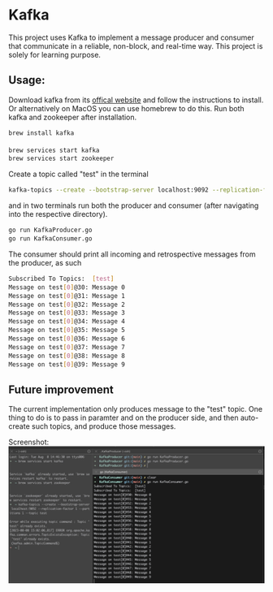 # Kafka
This project uses Kafka to implement a message producer and consumer that communicate in a reliable, non-block, and real-time way. This project is solely for learning purpose.

## Usage:
Download kafka from its [offical website](https://kafka.apache.org/downloads) and follow the instructions to install. Or alternatively on MacOS you can use homebrew to do this. Run both kafka and zookeeper after installation.
```bash
brew install kafka

brew services start kafka
brew services start zookeeper
```

Create a topic called "test" in the terminal 
```bash
kafka-topics --create --bootstrap-server localhost:9092 --replication-factor 1 --partitions 1 --topic test
```

and in two terminals run both the producer and consumer (after navigating into the respective directory). 
```bash
go run KafkaProducer.go
go run KafkaConsumer.go
```
The consumer should print all incoming and retrospective messages from the producer, as such
```bash
Subscribed To Topics:  [test]
Message on test[0]@30: Message 0
Message on test[0]@31: Message 1
Message on test[0]@32: Message 2
Message on test[0]@33: Message 3
Message on test[0]@34: Message 4
Message on test[0]@35: Message 5
Message on test[0]@36: Message 6
Message on test[0]@37: Message 7
Message on test[0]@38: Message 8
Message on test[0]@39: Message 9
```

## Future improvement
The current implementation only produces message to the "test" topic.
One thing to do is to pass in paramter <TOPICS> and <MESSAGES> on the producer side, and then auto-create such topics, and produce those messages.

Screenshot:
![Success Result](https://github.com/longyi1207/Kafka/blob/main/screenshot.jpg)
